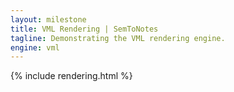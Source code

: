 ```yaml
---
layout: milestone
title: VML Rendering | SemToNotes
tagline: Demonstrating the VML rendering engine.
engine: vml
---
```


{% include rendering.html %}
